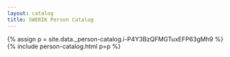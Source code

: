 ```yaml
---
layout: catalog
title: SWERIK Person Catalog
---
```

{% assign p = site.data._person-catalog.i-P4Y3BzQFMGTuxEFP63gMh9 %}
{% include person-catalog.html p=p %}

